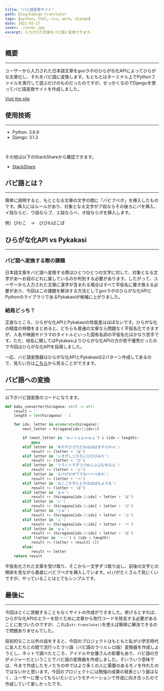 ```yaml
---
title: "バビ語変換サイト"
path: blog/babigo-translator
tags: [python, html, css, work, django]
date: 2021-03-17
cover: ./cover.jpg
excerpt: 入力された文章をバビ語に変換できます。
---
```


## 概要
---
ユーザーから入力された日本語文章をgooラボのひらがな化APIによってひらがな文章化し、それをバビ語に変換します。もともとはターミナル上でPythonファイルを実行して遊ぶだけのものだったのですが、せっかくなのでDjangoを使ってバビ語変換サイトを作成しました。

[Visit the site](https://aspected-helios.herokuapp.com/peacock/babigo/)

## 使用技術
---
- Python: 3.6.9
- Django: 3.1.3

<br>

その他は以下のStackShareから確認できます。<br>
- [StackShare](https://stackshare.io/zaw/babigo)

<h2 id="babigo">バビ語とは？</h2>

---
簡単に説明すると、もととなる文章の文字の間に「バビブベボ」を挿入したものです。挿入にはルールがあり、対象となる文字がア段ならその後ろにバを挿入、イ段ならビ、ウ段ならブ、エ段ならベ、オ段ならボを挿入します。

例）びわこ　→　びびわばこぼ

## ひらがな化API vs Pykakasi
---
### バビ語へ変換する際の課題
日本語文章をバビ語へ変換する際はひとつひとつの文字に対して、対象となる文字があ～お段のどれに属しているのか判別する必要があります。したがって、ユーザーから入力された文章に漢字が含まれる場合はすべて平仮名に置き換える必要があり、今回はこの課題を解決する方法としてgooラボのひらがな化APIとPythonのライブラリであるPykakasiが候補に上がりました。

### 結局どっち？
正直なところ、ひらがな化APIとPykakasiの性能差はほぼないです。ひらがな化の精度の特徴をまとめると、どちらも普通の文章なら問題なく平仮名化できますが、人名や映画やドラマのタイトルといった固有名詞の平仮名化はかなり苦手です。ただ、地名に関してはPykakasiよりひらがな化APIの方が若干優秀だったので今回はひらがな化APIを採用しました。

一応、バビ語変換器はひらがな化APIとPykakasiの2パターン作成してあるので、見たい方は[こちら](https://github.com/zoniha/babigo/blob/main/converter/hiragana_converter.py)から見ることができます。

## バビ語への変換
---
以下がバビ語変換のコードになります。

```Python
def babi_converter(hiragana: str) -> str:
    result = ''
    length = len(hiragana) - 1

    for idx, letter in enumerate(hiragana):
        next_letter = hiragana[idx+1:idx+2]

        if (next_letter in 'ぁぃぅぇぉゃゅょ') & (idx < length):
            pass
        elif letter in 'あかがさざただなはばぱまやらわゎ':
            result += (letter + 'ば')
        elif letter in 'いきぎしじちぢにひびぴみり':
            result += (letter + 'び')
        elif letter in 'うゔくぐすずつづぬふぶぷむゆるん':
            result += (letter + 'ぶ')
        elif letter in 'えけげせぜてでねへべぺめれ':
            result += (letter + 'べ')
        elif letter in 'おこごそぞとどのほぼぽもよろを':
            result += (letter + 'ぼ')
        elif letter in 'ぁゃ':
            result += (hiragana[idx-1:idx] + letter + 'ば')
        elif letter in 'ぃ':
            result += (hiragana[idx-1:idx] + letter + 'び')
        elif letter in 'ぅゅ':
            result += (hiragana[idx-1:idx] + letter + 'ぶ')
        elif letter in 'ぇ':
            result += (hiragana[idx-1:idx] + letter + 'べ')
        elif letter in 'ぉょ':
            result += (hiragana[idx-1:idx] + letter + 'ぼ')
        elif (letter in 'ー〜') & (idx < length):
            result += (letter + result[-1])
        else:
            result += letter
    return result
```

平仮名化された文章を受け取り、そこから一文字ずつ取り出し、前後の文字との関係を見ながら愚直にバビブベボを挿入しています。`elif`がたくさんで見にくいですが、やっていることはとてもシンプルです。

## 最後に
---
今回はとくに苦戦することもなくサイトの作成ができました。挙げるとすれば、ひらがな化APIのエラーを防ぐために文章から改行コードを除去する必要があることに気づいたのですが、これは`str.translate()`を使えば簡単に解決できるので問題ありませんでした。

技術的なこと以外の話をすると、今回のプロジェクトはもともと私が小学生時代に友人たちとの間で流行ったラリ語（バビ語のラリルレロ版）変換器を作成しようとし、ネットで調べたところ、アイドルや女優さんの影響もあり、バビ語の方がメジャーだということでバビ語の変換器を作成しました。そいういう意味では、今まで作成したモノたちの中ではより多くの人に需要のあるモノを作れたのではないかと思います。今回のプロジェクトには勉強の成果の発表という面はなく、ユーザーに使ってもらいたいというモチベーションで作成に向き合ったので作成していて楽しかったです。
